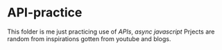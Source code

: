 # API-practice
This folder is me just practicing use of *APIs*, *async javascript*
Prjects are random from inspirations gotten from youtube and blogs.
